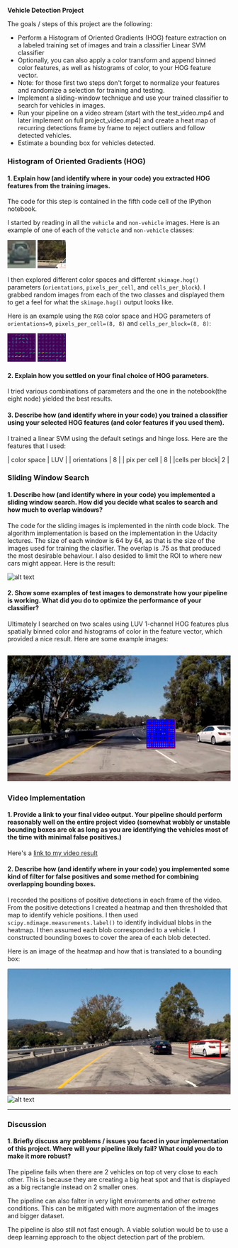 **Vehicle Detection Project**

The goals / steps of this project are the following:

* Perform a Histogram of Oriented Gradients (HOG) feature extraction on a labeled training set of images and train a classifier Linear SVM classifier
* Optionally, you can also apply a color transform and append binned color features, as well as histograms of color, to your HOG feature vector. 
* Note: for those first two steps don't forget to normalize your features and randomize a selection for training and testing.
* Implement a sliding-window technique and use your trained classifier to search for vehicles in images.
* Run your pipeline on a video stream (start with the test_video.mp4 and later implement on full project_video.mp4) and create a heat map of recurring detections frame by frame to reject outliers and follow detected vehicles.
* Estimate a bounding box for vehicles detected.

[//]: # (Image References)
[image1]: ./output_images/CarIMG.jpg
[image2]: ./output_images/CarHOG.jpg
[image3]: ./output_images/NonCarIMG.jpg
[image4]: ./output_images/NonCarHOG.jpg
[image5]: ./exoutput_imagesamples/new_ROI.jpg
[image6]: ./output_images/tracking.jpg
[image7]: ./output_images/heatmaped.jpg
[image8]: ./output_images/heatmap.jpgg
[video1]: ./project_video_output.mp4

### Histogram of Oriented Gradients (HOG)

#### 1. Explain how (and identify where in your code) you extracted HOG features from the training images.

The code for this step is contained in the fifth code cell of the IPython notebook.  

I started by reading in all the `vehicle` and `non-vehicle` images.  Here is an example of one of each of the `vehicle` and `non-vehicle` classes:

![alt text][image1]
![alt text][image3]


I then explored different color spaces and different `skimage.hog()` parameters (`orientations`, `pixels_per_cell`, and `cells_per_block`).  I grabbed random images from each of the two classes and displayed them to get a feel for what the `skimage.hog()` output looks like.

Here is an example using the `RGB` color space and HOG parameters of `orientations=9`, `pixels_per_cell=(8, 8)` and `cells_per_block=(8, 8)`:

![alt text][image2]
![alt text][image4]

#### 2. Explain how you settled on your final choice of HOG parameters.

I tried various combinations of parameters and the one in the notebook(the eight node) yielded the best results.

#### 3. Describe how (and identify where in your code) you trained a classifier using your selected HOG features (and color features if you used them).

I trained a linear SVM using the default setings and hinge loss.
Here are the features that I used:

| color space   | LUV           | 
| orientations  | 8             |
| pix per cell  | 8             |
|cells per block| 2             |
 
### Sliding Window Search

#### 1. Describe how (and identify where in your code) you implemented a sliding window search.  How did you decide what scales to search and how much to overlap windows?

The code for the sliding images is implemented in the ninth code block.
The algorithm implementation is based on the implementation in the Udacity lectures.
The size of each window is 64 by 64, as that is the size of the images used for training the clasifier. 
The overlap is .75 as that produced the most desirable behaviour.
I also desided to limit the ROI to where new cars might appear.
Here is the result:

![alt text][image5]

#### 2. Show some examples of test images to demonstrate how your pipeline is working.  What did you do to optimize the performance of your classifier?

Ultimately I searched on two scales using LUV 1-channel HOG features plus spatially binned color and histograms of color in the feature vector, which provided a nice result.  Here are some example images:

![alt text][image6]
---

### Video Implementation

#### 1. Provide a link to your final video output.  Your pipeline should perform reasonably well on the entire project video (somewhat wobbly or unstable bounding boxes are ok as long as you are identifying the vehicles most of the time with minimal false positives.)
Here's a [link to my video result][video1]


#### 2. Describe how (and identify where in your code) you implemented some kind of filter for false positives and some method for combining overlapping bounding boxes.

I recorded the positions of positive detections in each frame of the video.  From the positive detections I created a heatmap and then thresholded that map to identify vehicle positions.  I then used `scipy.ndimage.measurements.label()` to identify individual blobs in the heatmap.  I then assumed each blob corresponded to a vehicle.  I constructed bounding boxes to cover the area of each blob detected.  

Here is an image of the heatmap and how that is translated to a bounding box:

![alt text][image7]
![alt text][image8]

---

### Discussion

#### 1. Briefly discuss any problems / issues you faced in your implementation of this project.  Where will your pipeline likely fail?  What could you do to make it more robust?

The pipeline fails when there are 2 vehicles on top ot very close to each other. 
This is because they are creating a big heat spot and that is displayed as a big rectangle instead on 2 smaller ones.

The pipeline can also falter in very light enviroments and other extreme conditions. 
This can be mitigated with more augmentation of the images and bigger dataset.

The pipeline is also still not fast enough.
A viable solution would be to use a deep learning approach to the object detection part of the problem.

